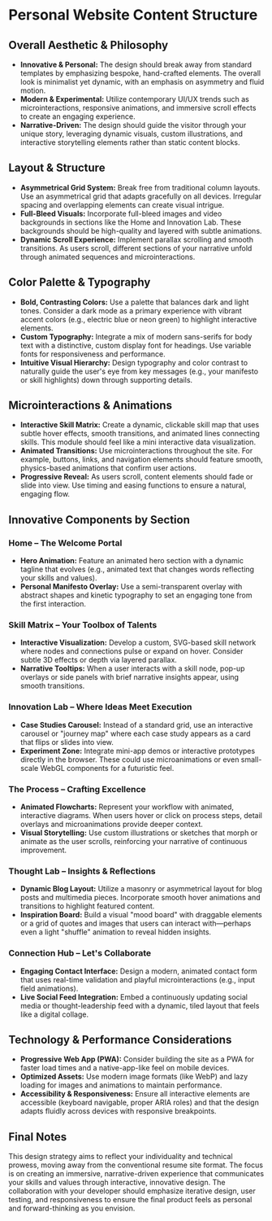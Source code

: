 # Personal Website Content Structure

## Overall Aesthetic & Philosophy

- **Innovative & Personal:** The design should break away from standard templates by emphasizing bespoke, hand-crafted elements. The overall look is minimalist yet dynamic, with an emphasis on asymmetry and fluid motion.
- **Modern & Experimental:** Utilize contemporary UI/UX trends such as microinteractions, responsive animations, and immersive scroll effects to create an engaging experience.
- **Narrative-Driven:** The design should guide the visitor through your unique story, leveraging dynamic visuals, custom illustrations, and interactive storytelling elements rather than static content blocks.

## Layout & Structure

- **Asymmetrical Grid System:** Break free from traditional column layouts. Use an asymmetrical grid that adapts gracefully on all devices. Irregular spacing and overlapping elements can create visual intrigue.
- **Full-Bleed Visuals:** Incorporate full-bleed images and video backgrounds in sections like the Home and Innovation Lab. These backgrounds should be high-quality and layered with subtle animations.
- **Dynamic Scroll Experience:** Implement parallax scrolling and smooth transitions. As users scroll, different sections of your narrative unfold through animated sequences and microinteractions.

## Color Palette & Typography

- **Bold, Contrasting Colors:** Use a palette that balances dark and light tones. Consider a dark mode as a primary experience with vibrant accent colors (e.g., electric blue or neon green) to highlight interactive elements.
- **Custom Typography:** Integrate a mix of modern sans-serifs for body text with a distinctive, custom display font for headings. Use variable fonts for responsiveness and performance.
- **Intuitive Visual Hierarchy:** Design typography and color contrast to naturally guide the user's eye from key messages (e.g., your manifesto or skill highlights) down through supporting details.

## Microinteractions & Animations

- **Interactive Skill Matrix:** Create a dynamic, clickable skill map that uses subtle hover effects, smooth transitions, and animated lines connecting skills. This module should feel like a mini interactive data visualization.
- **Animated Transitions:** Use microinteractions throughout the site. For example, buttons, links, and navigation elements should feature smooth, physics-based animations that confirm user actions.
- **Progressive Reveal:** As users scroll, content elements should fade or slide into view. Use timing and easing functions to ensure a natural, engaging flow.

## Innovative Components by Section

### Home – The Welcome Portal

- **Hero Animation:** Feature an animated hero section with a dynamic tagline that evolves (e.g., animated text that changes words reflecting your skills and values).
- **Personal Manifesto Overlay:** Use a semi-transparent overlay with abstract shapes and kinetic typography to set an engaging tone from the first interaction.

### Skill Matrix – Your Toolbox of Talents

- **Interactive Visualization:** Develop a custom, SVG-based skill network where nodes and connections pulse or expand on hover. Consider subtle 3D effects or depth via layered parallax.
- **Narrative Tooltips:** When a user interacts with a skill node, pop-up overlays or side panels with brief narrative insights appear, using smooth transitions.

### Innovation Lab – Where Ideas Meet Execution

- **Case Studies Carousel:** Instead of a standard grid, use an interactive carousel or "journey map" where each case study appears as a card that flips or slides into view.
- **Experiment Zone:** Integrate mini-app demos or interactive prototypes directly in the browser. These could use microanimations or even small-scale WebGL components for a futuristic feel.

### The Process – Crafting Excellence

- **Animated Flowcharts:** Represent your workflow with animated, interactive diagrams. When users hover or click on process steps, detail overlays and microanimations provide deeper context.
- **Visual Storytelling:** Use custom illustrations or sketches that morph or animate as the user scrolls, reinforcing your narrative of continuous improvement.

### Thought Lab – Insights & Reflections

- **Dynamic Blog Layout:** Utilize a masonry or asymmetrical layout for blog posts and multimedia pieces. Incorporate smooth hover animations and transitions to highlight featured content.
- **Inspiration Board:** Build a visual "mood board" with draggable elements or a grid of quotes and images that users can interact with—perhaps even a light "shuffle" animation to reveal hidden insights.

### Connection Hub – Let's Collaborate

- **Engaging Contact Interface:** Design a modern, animated contact form that uses real-time validation and playful microinteractions (e.g., input field animations).
- **Live Social Feed Integration:** Embed a continuously updating social media or thought-leadership feed with a dynamic, tiled layout that feels like a digital collage.

## Technology & Performance Considerations

- **Progressive Web App (PWA):** Consider building the site as a PWA for faster load times and a native-app-like feel on mobile devices.
- **Optimized Assets:** Use modern image formats (like WebP) and lazy loading for images and animations to maintain performance.
- **Accessibility & Responsiveness:** Ensure all interactive elements are accessible (keyboard navigable, proper ARIA roles) and that the design adapts fluidly across devices with responsive breakpoints.

## Final Notes

This design strategy aims to reflect your individuality and technical prowess, moving away from the conventional resume site format. The focus is on creating an immersive, narrative-driven experience that communicates your skills and values through interactive, innovative design. The collaboration with your developer should emphasize iterative design, user testing, and responsiveness to ensure the final product feels as personal and forward-thinking as you envision.

